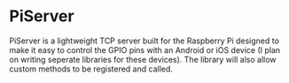 PiServer
=======
PiServer is a lightweight TCP server built for the Raspberry Pi designed to make it easy to control the GPIO pins with an Android or iOS device (I plan on writing seperate libraries for these devices). The library will also allow custom methods to be registered and called.
